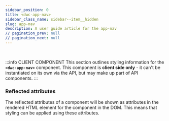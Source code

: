 ```yaml
---
sidebar_position: 0
title: <dwc-app-nav>
sidebar_class_name: sidebar--item__hidden
slug: app-nav
description: A user guide article for the app-nav
// pagination_prev: null
// pagination_next: null
---
```


<DocChip chip='shadow' />

<br />

:::info CLIENT COMPONENT
This section outlines styling information for the **`<dwc-app-nav>`** component. This component is **client side only** - it can't be instantiated on its own via the API, but may make up part of API components.
:::





### Reflected attributes

  The reflected attributes of a component will be shown as attributes in the rendered HTML element for the component in the DOM. This means that styling can be applied using these attributes.
  
  <TableBuilder tag='dwc-app-nav' table="reflects"/>


